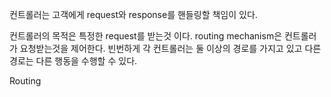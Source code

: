 컨트롤러는 고객에게 request와 response를 핸들링할 책임이 있다.

컨트롤러의 목적은 특정한 request를 받는것 이다. routing mechanism은 컨트롤러가 요청받는것을 제어한다.
빈번하게 각 컨트롤러는 둘 이상의 경로를 가지고 있고 다른 경로는 다른 행동을 수행할 수 있다.

Routing

